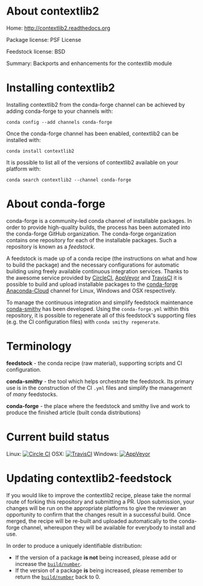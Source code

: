 About contextlib2
=================

Home: http://contextlib2.readthedocs.org

Package license: PSF License

Feedstock license: BSD

Summary: Backports and enhancements for the contextlib module



Installing contextlib2
======================

Installing contextlib2 from the conda-forge channel can be achieved by adding conda-forge to your channels with:

```
conda config --add channels conda-forge
```

Once the conda-forge channel has been enabled, contextlib2 can be installed with:

```
conda install contextlib2
```

It is possible to list all of the versions of contextlib2 available on your platform with:

```
conda search contextlib2 --channel conda-forge
```


About conda-forge
=================

conda-forge is a community-led conda channel of installable packages.
In order to provide high-quality builds, the process has been automated into the
conda-forge GitHub organization. The conda-forge organization contains one repository 
for each of the installable packages. Such a repository is known as a *feedstock*.

A feedstock is made up of a conda recipe (the instructions on what and how to build
the package) and the necessary configurations for automatic building using freely
available continuous integration services. Thanks to the awesome service provided by
[CircleCI](https://circleci.com/), [AppVeyor](http://www.appveyor.com/)
and [TravisCI](https://travis-ci.org/) it is possible to build and upload installable
packages to the [conda-forge](https://anaconda.org/conda-forge)
[Anaconda-Cloud](http://docs.anaconda.org/) channel for Linux, Windows and OSX respectively.

To manage the continuous integration and simplify feedstock maintenance
[conda-smithy](http://github.com/conda-forge/conda-smithy) has been developed.
Using the ``conda-forge.yml`` within this repository, it is possible to regenerate all of
this feedstock's supporting files (e.g. the CI configuration files) with ``conda smithy regenerate``.


Terminology
===========

**feedstock** - the conda recipe (raw material), supporting scripts and CI configuration.

**conda-smithy** - the tool which helps orchestrate the feedstock.
                   Its primary use is in the construction of the CI ``.yml`` files
                   and simplify the management of *many* feedstocks.

**conda-forge** - the place where the feedstock and smithy live and work to
                  produce the finished article (built conda distributions)

Current build status
====================
Linux: [![Circle CI](https://circleci.com/gh/conda-forge/contextlib2-feedstock.svg?style=svg)](https://circleci.com/gh/conda-forge/contextlib2-feedstock)
OSX: [![TravisCI](https://travis-ci.org/conda-forge/contextlib2-feedstock.svg?branch=master)](https://travis-ci.org/conda-forge/contextlib2-feedstock) 
Windows: [![AppVeyor](https://ci.appveyor.com/api/projects/status/github/conda-forge/contextlib2-feedstock?svg=True)](https://ci.appveyor.com/project/conda-forge/contextlib2-feedstock/branch/master)


Updating contextlib2-feedstock
==============================

If you would like to improve the contextlib2 recipe, please take the normal
route of forking this repository and submitting a PR. Upon submission, your changes will
be run on the appropriate platforms to give the reviewer an opportunity to confirm that the
changes result in a successful build. Once merged, the recipe will be re-built and uploaded
automatically to the conda-forge channel, whereupon they will be available for everybody to
install and use.

In order to produce a uniquely identifiable distribution:
 * If the version of a package **is not** being increased, please add or increase
   the [``build/number``](http://conda.pydata.org/docs/building/meta-yaml.html#build-number-and-string). 
 * If the version of a package **is** being increased, please remember to return
   the [``build/number``](http://conda.pydata.org/docs/building/meta-yaml.html#build-number-and-string)
   back to 0.
